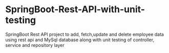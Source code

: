 # SpringBoot-Rest-API-with-unit-testing
SpringBoot Rest API project to add, fetch,update and delete employee data using rest api and MySql database along with unit testing of controller, service and repository layer
